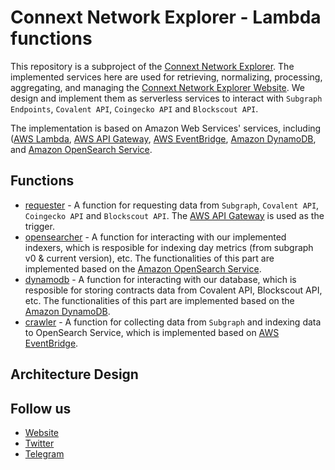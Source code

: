 # Connext Network Explorer - Lambda functions
This repository is a subproject of the [Connext Network Explorer](https://connextscan.io). The implemented services here are used for retrieving, normalizing, processing, aggregating, and managing the [Connext Network Explorer Website](https://github.com/CoinHippo-Labs/connext-network-explorer). We design and implement them as serverless services to interact with `Subgraph Endpoints`, `Covalent API`, `Coingecko API` and `Blockscout API`.

The implementation is based on Amazon Web Services' services, including ([AWS Lambda](https://aws.amazon.com/lambda), [AWS API Gateway](https://aws.amazon.com/api-gateway), [AWS EventBridge](https://aws.amazon.com/eventbridge), [Amazon DynamoDB](https://aws.amazon.com/dynamodb), and [Amazon OpenSearch Service](https://aws.amazon.com/opensearch-service).

## Functions
- [requester](/requester) - A function for requesting data from `Subgraph`, `Covalent API`, `Coingecko API` and `Blockscout API`. The [AWS API Gateway](https://aws.amazon.com/api-gateway) is used as the trigger.
- [opensearcher](/opensearcher) - A function for interacting with our implemented indexers, which is resposible for indexing day metrics (from subgraph v0 & current version), etc. The functionalities of this part are implemented based on the [Amazon OpenSearch Service](https://aws.amazon.com/opensearch-service).
- [dynamodb](/dynamodb) - A function for interacting with our database, which is resposible for storing contracts data from Covalent API, Blockscout API, etc. The functionalities of this part are implemented based on the [Amazon DynamoDB](https://aws.amazon.com/dynamodb).
- [crawler](/crawler) - A function for collecting data from `Subgraph` and indexing data to OpenSearch Service, which is implemented based on [AWS EventBridge](https://aws.amazon.com/eventbridge).

## Architecture Design

## Follow us
- [Website](https://coinhippo.io)
- [Twitter](https://twitter.com/coinhippoHQ)
- [Telegram](https://t.me/CoinHippoChannel)
